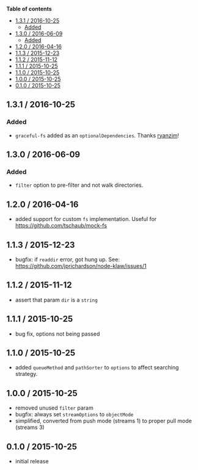<!-- START doctoc generated TOC please keep comment here to allow auto update -->
<!-- DON'T EDIT THIS SECTION, INSTEAD RE-RUN doctoc TO UPDATE -->
**Table of contents**

- [1.3.1 / 2016-10-25](#131--2016-10-25)
  - [Added](#added)
- [1.3.0 / 2016-06-09](#130--2016-06-09)
  - [Added](#added-1)
- [1.2.0 / 2016-04-16](#120--2016-04-16)
- [1.1.3 / 2015-12-23](#113--2015-12-23)
- [1.1.2 / 2015-11-12](#112--2015-11-12)
- [1.1.1 / 2015-10-25](#111--2015-10-25)
- [1.1.0 / 2015-10-25](#110--2015-10-25)
- [1.0.0 / 2015-10-25](#100--2015-10-25)
- [0.1.0 / 2015-10-25](#010--2015-10-25)

<!-- END doctoc generated TOC please keep comment here to allow auto update -->

1.3.1 / 2016-10-25
------------------
### Added
- `graceful-fs` added as an `optionalDependencies`. Thanks [ryanzim]!

1.3.0 / 2016-06-09
------------------
### Added
- `filter` option to pre-filter and not walk directories.

1.2.0 / 2016-04-16
------------------
- added support for custom `fs` implementation. Useful for https://github.com/tschaub/mock-fs

1.1.3 / 2015-12-23
------------------
- bugfix: if `readdir` error, got hung up. See: https://github.com/jprichardson/node-klaw/issues/1

1.1.2 / 2015-11-12
------------------
- assert that param `dir` is a `string`

1.1.1 / 2015-10-25
------------------
- bug fix, options not being passed

1.1.0 / 2015-10-25
------------------
- added `queueMethod` and `pathSorter` to `options` to affect searching strategy.

1.0.0 / 2015-10-25
------------------
- removed unused `filter` param
- bugfix: always set `streamOptions` to `objectMode`
- simplified, converted from push mode (streams 1) to proper pull mode (streams 3)

0.1.0 / 2015-10-25
------------------
- initial release

<!-- contributors -->
[ryanzim]: https://github.com/ryanzim
